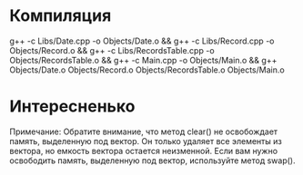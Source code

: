 # Компиляция

g++ -c Libs/Date.cpp -o Objects/Date.o && g++ -c Libs/Record.cpp -o Objects/Record.o && g++ -c Libs/RecordsTable.cpp -o Objects/RecordsTable.o && g++ -c Main.cpp -o Objects/Main.o && g++ Objects/Date.o Objects/Record.o Objects/RecordsTable.o Objects/Main.o

# Интересненько

Примечание: Обратите внимание, что метод clear() не освобождает память, выделенную под вектор. Он только удаляет все элементы из вектора, но емкость вектора остается неизменной. Если вам нужно освободить память, выделенную под вектор, используйте метод swap().